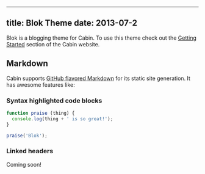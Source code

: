 ----
title: Blok Theme
date:   2013-07-2
----

Blok is a blogging theme for Cabin. To use this theme check out the [Getting Started](http://colinwren.github.io/Cabin/) section of the Cabin website.

## Markdown
Cabin supports [GitHub flavored Markdown](https://help.github.com/articles/github-flavored-markdown) for its static site generation. It has awesome features like:

### Syntax highlighted code blocks
```javascript
function praise (thing) {
  console.log(thing + ' is so great!');
}

praise('Blok');
```
### Linked headers
Coming soon!
